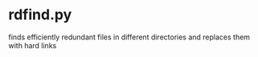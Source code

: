 # rdfind.py
finds efficiently redundant files in different directories and replaces them with hard links
